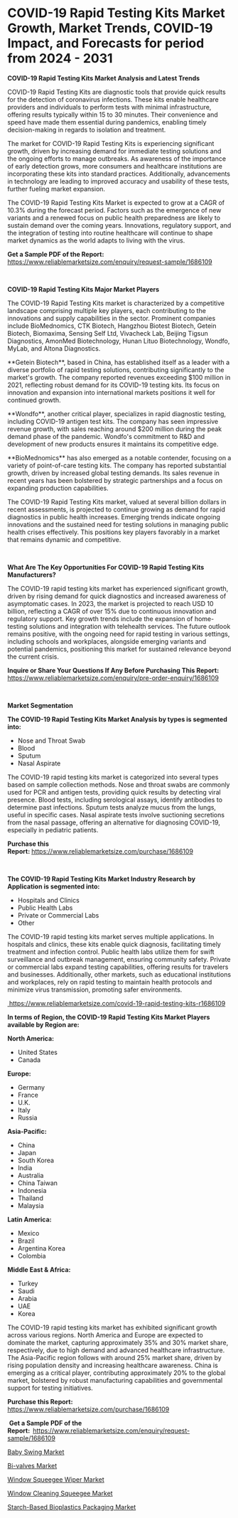 <p><h1>COVID-19 Rapid Testing Kits Market Growth, Market Trends, COVID-19 Impact, and Forecasts for period from 2024 - 2031</h1></p><p><strong>COVID-19 Rapid Testing Kits Market Analysis and Latest Trends</strong></p>
<p><p>COVID-19 Rapid Testing Kits are diagnostic tools that provide quick results for the detection of coronavirus infections. These kits enable healthcare providers and individuals to perform tests with minimal infrastructure, offering results typically within 15 to 30 minutes. Their convenience and speed have made them essential during pandemics, enabling timely decision-making in regards to isolation and treatment.</p><p>The market for COVID-19 Rapid Testing Kits is experiencing significant growth, driven by increasing demand for immediate testing solutions and the ongoing efforts to manage outbreaks. As awareness of the importance of early detection grows, more consumers and healthcare institutions are incorporating these kits into standard practices. Additionally, advancements in technology are leading to improved accuracy and usability of these tests, further fueling market expansion.</p><p>The COVID-19 Rapid Testing Kits Market is expected to grow at a CAGR of 10.3% during the forecast period. Factors such as the emergence of new variants and a renewed focus on public health preparedness are likely to sustain demand over the coming years. Innovations, regulatory support, and the integration of testing into routine healthcare will continue to shape market dynamics as the world adapts to living with the virus.</p></p>
<p><strong>Get a Sample PDF of the Report:&nbsp;</strong> <a href="https://www.reliablemarketsize.com/enquiry/request-sample/1686109?utm_campaign=1143&utm_medium=2&utm_source=Github&utm_content=ia&utm_term=17122024&utm_id=covid-19-rapid-testing-kits">https://www.reliablemarketsize.com/enquiry/request-sample/1686109</a></p>
<p>&nbsp;</p>
<p><strong>COVID-19 Rapid Testing Kits Major Market Players</strong></p>
<p><p>The COVID-19 Rapid Testing Kits market is characterized by a competitive landscape comprising multiple key players, each contributing to the innovations and supply capabilities in the sector. Prominent companies include BioMednomics, CTK Biotech, Hangzhou Biotest Biotech, Getein Biotech, Biomaxima, Sensing Self Ltd, Vivacheck Lab, Beijing Tigsun Diagnostics, AmonMed Biotechnology, Hunan Lituo Biotechnology, Wondfo, MyLab, and Altona Diagnostics.</p><p>**Getein Biotech**, based in China, has established itself as a leader with a diverse portfolio of rapid testing solutions, contributing significantly to the market's growth. The company reported revenues exceeding $100 million in 2021, reflecting robust demand for its COVID-19 testing kits. Its focus on innovation and expansion into international markets positions it well for continued growth.</p><p>**Wondfo**, another critical player, specializes in rapid diagnostic testing, including COVID-19 antigen test kits. The company has seen impressive revenue growth, with sales reaching around $200 million during the peak demand phase of the pandemic. Wondfo's commitment to R&D and development of new products ensures it maintains its competitive edge.</p><p>**BioMednomics** has also emerged as a notable contender, focusing on a variety of point-of-care testing kits. The company has reported substantial growth, driven by increased global testing demands. Its sales revenue in recent years has been bolstered by strategic partnerships and a focus on expanding production capabilities.</p><p>The COVID-19 Rapid Testing Kits market, valued at several billion dollars in recent assessments, is projected to continue growing as demand for rapid diagnostics in public health increases. Emerging trends indicate ongoing innovations and the sustained need for testing solutions in managing public health crises effectively. This positions key players favorably in a market that remains dynamic and competitive.</p></p>
<p>&nbsp;</p>
<p><strong>What Are The Key Opportunities For COVID-19 Rapid Testing Kits Manufacturers?</strong></p>
<p><p>The COVID-19 rapid testing kits market has experienced significant growth, driven by rising demand for quick diagnostics and increased awareness of asymptomatic cases. In 2023, the market is projected to reach USD 10 billion, reflecting a CAGR of over 15% due to continuous innovation and regulatory support. Key growth trends include the expansion of home-testing solutions and integration with telehealth services. The future outlook remains positive, with the ongoing need for rapid testing in various settings, including schools and workplaces, alongside emerging variants and potential pandemics, positioning this market for sustained relevance beyond the current crisis.</p></p>
<p><strong>Inquire or Share Your Questions If Any Before Purchasing This Report:</strong> <a href="https://www.reliablemarketsize.com/enquiry/pre-order-enquiry/1686109?utm_campaign=1143&utm_medium=2&utm_source=Github&utm_content=ia&utm_term=17122024&utm_id=covid-19-rapid-testing-kits">https://www.reliablemarketsize.com/enquiry/pre-order-enquiry/1686109</a></p>
<p>&nbsp;</p>
<p><strong>Market Segmentation</strong></p>
<p><strong>The COVID-19 Rapid Testing Kits Market Analysis by types is segmented into:</strong></p>
<p><ul><li>Nose and Throat Swab</li><li>Blood</li><li>Sputum</li><li>Nasal Aspirate</li></ul></p>
<p><p>The COVID-19 rapid testing kits market is categorized into several types based on sample collection methods. Nose and throat swabs are commonly used for PCR and antigen tests, providing quick results by detecting viral presence. Blood tests, including serological assays, identify antibodies to determine past infections. Sputum tests analyze mucus from the lungs, useful in specific cases. Nasal aspirate tests involve suctioning secretions from the nasal passage, offering an alternative for diagnosing COVID-19, especially in pediatric patients.</p></p>
<p><strong>Purchase this Report:&nbsp;</strong><a href="https://www.reliablemarketsize.com/purchase/1686109?utm_campaign=1143&utm_medium=2&utm_source=Github&utm_content=ia&utm_term=17122024&utm_id=covid-19-rapid-testing-kits">https://www.reliablemarketsize.com/purchase/1686109</a></p>
<p>&nbsp;</p>
<p><strong>The COVID-19 Rapid Testing Kits Market Industry Research by Application is segmented into:</strong></p>
<p><ul><li>Hospitals and Clinics</li><li>Public Health Labs</li><li>Private or Commercial Labs</li><li>Other</li></ul></p>
<p><p>The COVID-19 rapid testing kits market serves multiple applications. In hospitals and clinics, these kits enable quick diagnosis, facilitating timely treatment and infection control. Public health labs utilize them for swift surveillance and outbreak management, ensuring community safety. Private or commercial labs expand testing capabilities, offering results for travelers and businesses. Additionally, other markets, such as educational institutions and workplaces, rely on rapid testing to maintain health protocols and minimize virus transmission, promoting safer environments.</p></p>
<p><a href="https://www.reliablemarketsize.com/covid-19-rapid-testing-kits-r1686109?utm_campaign=1143&utm_medium=2&utm_source=Github&utm_content=ia&utm_term=17122024&utm_id=covid-19-rapid-testing-kits">&nbsp;https://www.reliablemarketsize.com/covid-19-rapid-testing-kits-r1686109</a></p>
<p><strong>In terms of Region, the COVID-19 Rapid Testing Kits Market Players available by Region are:</strong></p>
<p>
    <p> <strong> North America: </strong>
        <ul>
            <li>United States</li>
            <li>Canada</li>
        </ul>
        </p> 
    <p> <strong> Europe: </strong>
        <ul>
            <li>Germany</li>
            <li>France</li>
            <li>U.K.</li>
            <li>Italy</li>
            <li>Russia</li>
        </ul>
        </p> 
    <p> <strong> Asia-Pacific: </strong>
        <ul>
            <li>China</li>
            <li>Japan</li>
            <li>South Korea</li>
            <li>India</li>
            <li>Australia</li>
            <li>China Taiwan</li>
            <li>Indonesia</li>
            <li>Thailand</li>
            <li>Malaysia</li>
        </ul>
        </p> 
    <p> <strong> Latin America: </strong>
        <ul>
            <li>Mexico</li>
            <li>Brazil</li>
            <li>Argentina Korea</li>
            <li>Colombia</li>
        </ul>
        </p> 
    <p> <strong> Middle East & Africa: </strong>
        <ul>
            <li>Turkey</li>
            <li>Saudi</li>
            <li>Arabia</li>
            <li>UAE</li>
            <li>Korea</li>
        </ul>
    </p>
    </p>
<p><p>The COVID-19 rapid testing kits market has exhibited significant growth across various regions. North America and Europe are expected to dominate the market, capturing approximately 35% and 30% market share, respectively, due to high demand and advanced healthcare infrastructure. The Asia-Pacific region follows with around 25% market share, driven by rising population density and increasing healthcare awareness. China is emerging as a critical player, contributing approximately 20% to the global market, bolstered by robust manufacturing capabilities and governmental support for testing initiatives.</p></p>
<p><strong>Purchase this Report: </strong><a href="https://www.reliablemarketsize.com/purchase/1686109?utm_campaign=1143&utm_medium=2&utm_source=Github&utm_content=ia&utm_term=17122024&utm_id=covid-19-rapid-testing-kits">https://www.reliablemarketsize.com/purchase/1686109</a></p>
<p>&nbsp;<strong>Get a Sample PDF of the Report:&nbsp;&nbsp;</strong><a href="https://www.reliablemarketsize.com/enquiry/request-sample/1686109?utm_campaign=1143&utm_medium=2&utm_source=Github&utm_content=ia&utm_term=17122024&utm_id=covid-19-rapid-testing-kits">https://www.reliablemarketsize.com/enquiry/request-sample/1686109</a></p>
<p><strong></strong></p>
<p><p><a href="https://www.linkedin.com/pulse/baby-swing-research-study-market-outlook-regulatory-trends-growth-fpnxe?utm_campaign=1143&utm_medium=2&utm_source=Github&utm_content=ia&utm_term=17122024&utm_id=covid-19-rapid-testing-kits">Baby Swing Market</a></p><p><a href="https://github.com/ryanbell8967/Market-Research-Report-List-1/blob/main/bi-valves-market.md?utm_campaign=1143&utm_medium=2&utm_source=Github&utm_content=ia&utm_term=17122024&utm_id=covid-19-rapid-testing-kits">Bi-valves Market</a></p><p><a href="https://www.linkedin.com/pulse/window-squeegee-wiper-market-research-report-in-depth-analysis-vpmwe?utm_campaign=1143&utm_medium=2&utm_source=Github&utm_content=ia&utm_term=17122024&utm_id=covid-19-rapid-testing-kits">Window Squeegee Wiper Market</a></p><p><a href="https://www.linkedin.com/pulse/window-cleaning-squeegee-market-analysis-offering-insights-markets-cj4pe?utm_campaign=1143&utm_medium=2&utm_source=Github&utm_content=ia&utm_term=17122024&utm_id=covid-19-rapid-testing-kits">Window Cleaning Squeegee Market</a></p><p><a href="https://github.com/castoriffic/Market-Research-Report-List-5/blob/main/starch-based-bioplastics-packaging-market.md?utm_campaign=1143&utm_medium=2&utm_source=Github&utm_content=ia&utm_term=17122024&utm_id=covid-19-rapid-testing-kits">Starch-Based Bioplastics Packaging Market</a></p></p>